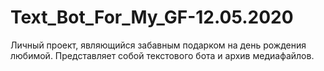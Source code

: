 # Text_Bot_For_My_GF-12.05.2020
Личный проект, являющийся забавным подарком на день рождения любимой. Представляет собой текстового бота и архив медиафайлов. 
